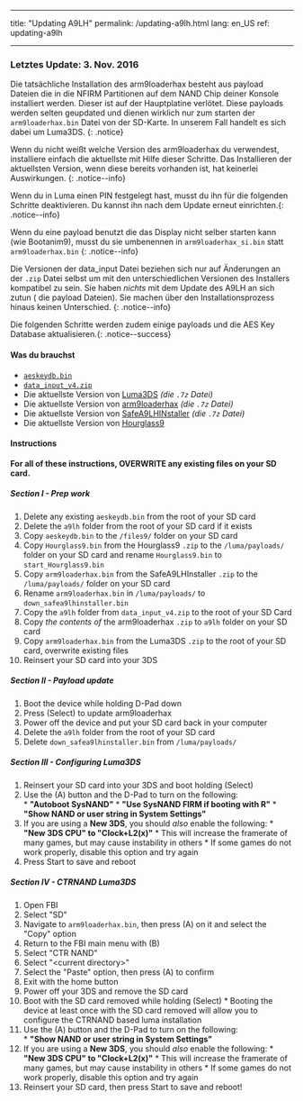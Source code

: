 * * *

title: "Updating A9LH" permalink: /updating-a9lh.html lang: en_US ref: updating-a9lh

* * *

### Letztes Update: 3. Nov. 2016

Die tatsächliche Installation des arm9loaderhax besteht aus payload Dateien die in die NFIRM Partitionen auf dem NAND Chip deiner Konsole installiert werden. Dieser ist auf der Hauptplatine verlötet. Diese payloads werden selten geupdated und dienen wirklich nur zum starten der `arm9loaderhax.bin` Datei von der SD-Karte. In unserem Fall handelt es sich dabei um Luma3DS. {: .notice}

Wenn du nicht weißt welche Version des arm9loaderhax du verwendest, installiere einfach die aktuellste mit Hilfe dieser Schritte. Das Installieren der aktuellsten Version, wenn diese bereits vorhanden ist, hat keinerlei Auswirkungen. {: .notice--info}

Wenn du in Luma einen PIN festgelegt hast, musst du ihn für die folgenden Schritte deaktivieren. Du kannst ihn nach dem Update erneut einrichten.{: .notice--info}

Wenn du eine payload benutzt die das Display nicht selber starten kann (wie Bootanim9), musst du sie umbenennen in `arm9loaderhax_si.bin` statt `arm9loaderhax.bin` {: .notice--info}

Die Versionen der data_input Datei beziehen sich nur auf Änderungen an der `.zip` Datei selbst um mit den unterschiedlichen Versionen des Installers kompatibel zu sein. Sie haben *nichts* mit dem Update des A9LH an sich zutun ( die payload Dateien). Sie machen über den Installationsprozess hinaus keinen Unterschied. {: .notice--info}

Die folgenden Schritte werden zudem einige payloads und die AES Key Database aktualisieren.{: .notice--success}

#### Was du brauchst

* [`aeskeydb.bin`](magnet:?xt=urn:btih:18b3a17f78e2376e05feaa150749d9fd689b25dc&dn=aeskeydb.bin&tr=udp%3A%2F%2Ftracker.coppersurfer.tk%3A6969%2Fannounce&tr=udp%3A%2F%2Ftracker.opentrackr.org%3A1337%2Fannounce&tr=http%3A%2F%2Ftracker.opentrackr.org%3A1337%2Fannounce&tr=udp%3A%2F%2Fzer0day.ch%3A1337%2Fannounce&tr=udp%3A%2F%2Ftracker.leechers-paradise.org%3A6969%2Fannounce&tr=http%3A%2F%2Fexplodie.org%3A6969%2Fannounce&tr=udp%3A%2F%2Fexplodie.org%3A6969%2Fannounce&tr=udp%3A%2F%2F9.rarbg.com%3A2710%2Fannounce&tr=udp%3A%2F%2Fp4p.arenabg.com%3A1337%2Fannounce&tr=http%3A%2F%2Fp4p.arenabg.com%3A1337%2Fannounce&tr=udp%3A%2F%2Ftracker.aletorrenty.pl%3A2710%2Fannounce&tr=http%3A%2F%2Ftracker.aletorrenty.pl%3A2710%2Fannounce&tr=http%3A%2F%2Ftracker1.wasabii.com.tw%3A6969%2Fannounce&tr=http%3A%2F%2Ftracker.baravik.org%3A6970%2Fannounce&tr=http%3A%2F%2Ftracker.tfile.me%2Fannounce&tr=udp%3A%2F%2Ftorrent.gresille.org%3A80%2Fannounce&tr=http%3A%2F%2Ftorrent.gresille.org%2Fannounce&tr=udp%3A%2F%2Ftracker.yoshi210.com%3A6969%2Fannounce&tr=udp%3A%2F%2Ftracker.tiny-vps.com%3A6969%2Fannounce&tr=udp%3A%2F%2Ftracker.filetracker.pl%3A8089%2Fannounce)
* [`data_input_v4.zip`](magnet:?xt=urn:btih:00f03ff69b5961307303d5e4778a2f65a528bf2d&dn=data%5Finput%5Fv4.zip&tr=udp%3A%2F%2Ftracker.coppersurfer.tk%3A6969%2Fannounce&tr=udp%3A%2F%2Ftracker.opentrackr.org%3A1337%2Fannounce&tr=http%3A%2F%2Ftracker.opentrackr.org%3A1337%2Fannounce&tr=udp%3A%2F%2Fzer0day.ch%3A1337%2Fannounce&tr=udp%3A%2F%2Ftracker.leechers-paradise.org%3A6969%2Fannounce&tr=http%3A%2F%2Fexplodie.org%3A6969%2Fannounce&tr=udp%3A%2F%2Fexplodie.org%3A6969%2Fannounce&tr=udp%3A%2F%2F9.rarbg.com%3A2710%2Fannounce&tr=udp%3A%2F%2Fp4p.arenabg.com%3A1337%2Fannounce&tr=http%3A%2F%2Fp4p.arenabg.com%3A1337%2Fannounce&tr=udp%3A%2F%2Ftracker.aletorrenty.pl%3A2710%2Fannounce&tr=http%3A%2F%2Ftracker.aletorrenty.pl%3A2710%2Fannounce&tr=http%3A%2F%2Ftracker1.wasabii.com.tw%3A6969%2Fannounce&tr=http%3A%2F%2Ftracker.baravik.org%3A6970%2Fannounce&tr=http%3A%2F%2Ftracker.tfile.me%2Fannounce&tr=udp%3A%2F%2Ftorrent.gresille.org%3A80%2Fannounce&tr=http%3A%2F%2Ftorrent.gresille.org%2Fannounce&tr=udp%3A%2F%2Ftracker.yoshi210.com%3A6969%2Fannounce&tr=udp%3A%2F%2Ftracker.tiny-vps.com%3A6969%2Fannounce&tr=udp%3A%2F%2Ftracker.filetracker.pl%3A8089%2Fannounce)
* Die aktuellste Version von [Luma3DS](https://github.com/AuroraWright/Luma3DS/releases/latest) *(die `.7z` Datei)*
* Die aktuellste Version von [arm9loaderhax](https://github.com/AuroraWright/arm9loaderhax/releases/latest) *(die `.7z` Datei)*
* Die aktuellste Version von [SafeA9LHINstaller](https://github.com/AuroraWright/SafeA9LHInstaller/releases/latest) *(die `.7z` Datei)*
* Die aktuellste Version von [Hourglass9](https://github.com/d0k3/Hourglass9/releases/latest)

#### Instructions

**For all of these instructions, OVERWRITE any existing files on your SD card.**

##### Section I - Prep work

  1. Delete any existing `aeskeydb.bin` from the root of your SD card
  2. Delete the `a9lh` folder from the root of your SD card if it exists
  3. Copy `aeskeydb.bin` to the `/files9/` folder on your SD card
  4. Copy `Hourglass9.bin` from the Hourglass9 `.zip` to the `/luma/payloads/` folder on your SD card and rename `Hourglass9.bin` to `start_Hourglass9.bin`
  5. Copy `arm9loaderhax.bin` from the SafeA9LHInstaller `.zip` to the `/luma/payloads/` folder on your SD card
  6. Rename `arm9loaderhax.bin` in `/luma/payloads/` to `down_safea9lhinstaller.bin`
  7. Copy the `a9lh` folder from `data_input_v4.zip` to the root of your SD Card
  8. Copy *the contents of* the arm9loaderhax `.zip` to `a9lh` folder on your SD card
  9. Copy `arm9loaderhax.bin` from the Luma3DS `.zip` to the root of your SD card, overwrite existing files
 10. Reinsert your SD card into your 3DS

##### Section II - Payload update

  1. Boot the device while holding D-Pad down
  2. Press (Select) to update arm9loaderhax
  3. Power off the device and put your SD card back in your computer
  4. Delete the `a9lh` folder from the root of your SD card
  5. Delete `down_safea9lhinstaller.bin` from `/luma/payloads/`

##### Section III - Configuring Luma3DS

  1. Reinsert your SD card into your 3DS and boot holding (Select)
  2. Use the (A) button and the D-Pad to turn on the following:  
    * **"Autoboot SysNAND"**
    * **"Use SysNAND FIRM if booting with R"**
    * **"Show NAND or user string in System Settings"**
  3. If you are using a **New 3DS**, you should *also* enable the following: 
    * **"New 3DS CPU" to "Clock+L2(x)"**
    * This will increase the framerate of many games, but may cause instability in others
    * If some games do not work properly, disable this option and try again
  4. Press Start to save and reboot

##### Section IV - CTRNAND Luma3DS

  1. Open FBI
  2. Select "SD"
  3. Navigate to `arm9loaderhax.bin`, then press (A) on it and select the "Copy" option
  4. Return to the FBI main menu with (B)
  5. Select "CTR NAND"
  6. Select "\<current directory>"
  7. Select the "Paste" option, then press (A) to confirm
  8. Exit with the home button
  9. Power off your 3DS and remove the SD card
 10. Boot with the SD card removed while holding (Select) 
    * Booting the device at least once with the SD card removed will allow you to configure the CTRNAND based luma installation
 11. Use the (A) button and the D-Pad to turn on the following:  
    * **"Show NAND or user string in System Settings"**
 12. If you are using a **New 3DS**, you should *also* enable the following: 
    * **"New 3DS CPU" to "Clock+L2(x)"**
    * This will increase the framerate of many games, but may cause instability in others
    * If some games do not work properly, disable this option and try again
 13. Reinsert your SD card, then press Start to save and reboot!
